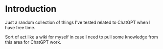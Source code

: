 # Introduction

Just a random collection of things I've tested related to ChatGPT when I have free time.

Sort of act like a wiki for myself in case I need to pull some knowledge from this area for ChatGPT work.